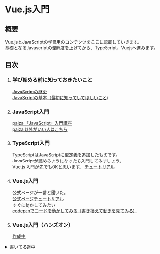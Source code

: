 # Vue.js入門

## 概要
Vue.jsとJavaScriptの学習用のコンテンツをここに記載していきます。  
基礎となるJavascriptの理解度を上げてから、TypeScript、Vuejsへ進みます。

## 目次
1. ### 学び始める前に知っておきたいこと
   [JavaScriptの歴史](./docs/1.introduction.md)  
   [JavaScriptの基本（最初に知っていてほしいこと)](./docs/2.0.js_menu.md)

1. ### JavaScript入門
   [paiza 「JavaScript」入門講座](https://paiza.jp/works/search_courses/2205)  
   [paiza 以外がいい人はこちら](https://developer.mozilla.org/ja/docs/Web/JavaScript)

1. ### TypeScript入門
   TypeScriptはJavaScriptに型定義を追加したものです。  
   JavaScriptが読めるようになったら入門してみましょう。  
   Vue.js 入門が先でもOKと思います。 
   [チュートリアル](https://typescriptbook.jp/)

1. ### Vue.js入門
   公式ページが一番と聞いた。  
   [公式ページチュートリアル](https://ja.vuejs.org/tutorial/#step-1)  
   すぐに動かしてみたい  
   [codepenでコードを動かしてみる（書き換えて動きを見てみる）](https://codepen.io/mura-no/pen/RwqvMKV)  

2. ### Vue.js入門（ハンズオン）
   [作成中](./docs/4.0.vue_menu.md)


<details>
<summary>書いてる途中</summary>

- まずはJavaScriptについてどの程度の知識があるのか確認し出発点をきめる
https://mizchi.hatenablog.com/entry/2018/10/03/195854

- 次に最低限のJavaScript言語仕様をまなぶ  
https://hatena.github.io/Hatena-Textbook-JavaScript/

- Vueとは  
https://flxy.jp/media/article/8761

- Vite / Vue3 環境構築 はこれよさそう 
https://miyauchi.dev/ja/posts/vite-vue3-typescript/

- Vue.js（フロントエンド）
BEは普通にREST-Jsonでいい

https://techblog.yahoo.co.jp/advent-calendar-2018/yahoo-frontend/

- Vue演習(ToDoアプリ)  
https://developers.google.com/codelabs/codelabs/vue-framework-todo-app#0

Vue.js
Vuex
Vue CLI

vite ボイラープレート
<details>

